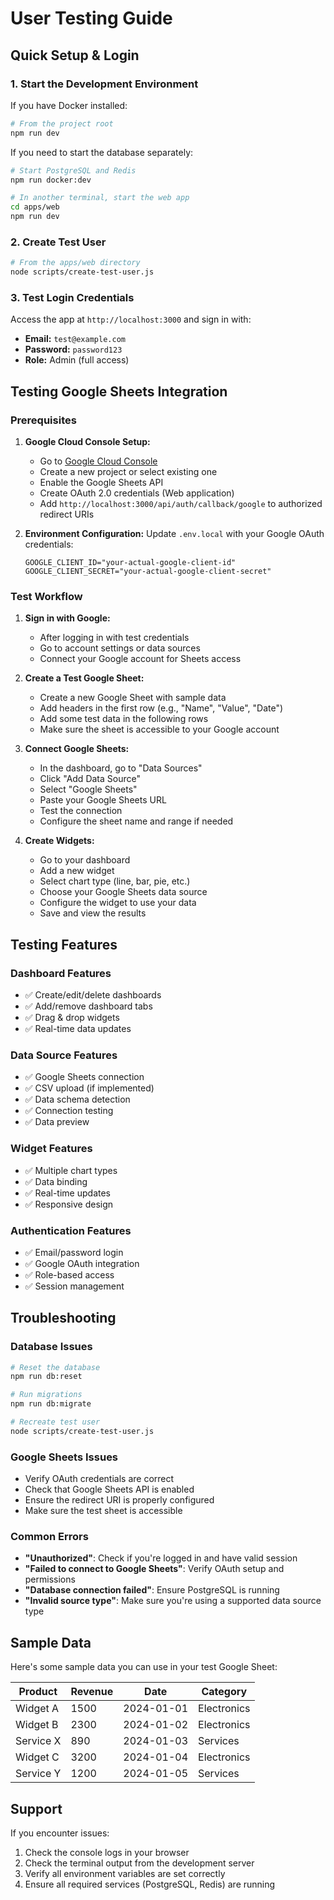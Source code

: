 # User Testing Guide

## Quick Setup & Login

### 1. Start the Development Environment

If you have Docker installed:
```bash
# From the project root
npm run dev
```

If you need to start the database separately:
```bash
# Start PostgreSQL and Redis
npm run docker:dev

# In another terminal, start the web app
cd apps/web
npm run dev
```

### 2. Create Test User

```bash
# From the apps/web directory
node scripts/create-test-user.js
```

### 3. Test Login Credentials

Access the app at `http://localhost:3000` and sign in with:

- **Email:** `test@example.com`
- **Password:** `password123`
- **Role:** Admin (full access)

## Testing Google Sheets Integration

### Prerequisites

1. **Google Cloud Console Setup:**
   - Go to [Google Cloud Console](https://console.cloud.google.com/)
   - Create a new project or select existing one
   - Enable the Google Sheets API
   - Create OAuth 2.0 credentials (Web application)
   - Add `http://localhost:3000/api/auth/callback/google` to authorized redirect URIs

2. **Environment Configuration:**
   Update `.env.local` with your Google OAuth credentials:
   ```env
   GOOGLE_CLIENT_ID="your-actual-google-client-id"
   GOOGLE_CLIENT_SECRET="your-actual-google-client-secret"
   ```

### Test Workflow

1. **Sign in with Google:**
   - After logging in with test credentials
   - Go to account settings or data sources
   - Connect your Google account for Sheets access

2. **Create a Test Google Sheet:**
   - Create a new Google Sheet with sample data
   - Add headers in the first row (e.g., "Name", "Value", "Date")
   - Add some test data in the following rows
   - Make sure the sheet is accessible to your Google account

3. **Connect Google Sheets:**
   - In the dashboard, go to "Data Sources"
   - Click "Add Data Source"
   - Select "Google Sheets"
   - Paste your Google Sheets URL
   - Test the connection
   - Configure the sheet name and range if needed

4. **Create Widgets:**
   - Go to your dashboard
   - Add a new widget
   - Select chart type (line, bar, pie, etc.)
   - Choose your Google Sheets data source
   - Configure the widget to use your data
   - Save and view the results

## Testing Features

### Dashboard Features
- ✅ Create/edit/delete dashboards
- ✅ Add/remove dashboard tabs
- ✅ Drag & drop widgets
- ✅ Real-time data updates

### Data Source Features
- ✅ Google Sheets connection
- ✅ CSV upload (if implemented)
- ✅ Data schema detection
- ✅ Connection testing
- ✅ Data preview

### Widget Features
- ✅ Multiple chart types
- ✅ Data binding
- ✅ Real-time updates
- ✅ Responsive design

### Authentication Features
- ✅ Email/password login
- ✅ Google OAuth integration
- ✅ Role-based access
- ✅ Session management

## Troubleshooting

### Database Issues
```bash
# Reset the database
npm run db:reset

# Run migrations
npm run db:migrate

# Recreate test user
node scripts/create-test-user.js
```

### Google Sheets Issues
- Verify OAuth credentials are correct
- Check that Google Sheets API is enabled
- Ensure the redirect URI is properly configured
- Make sure the test sheet is accessible

### Common Errors
- **"Unauthorized"**: Check if you're logged in and have valid session
- **"Failed to connect to Google Sheets"**: Verify OAuth setup and permissions
- **"Database connection failed"**: Ensure PostgreSQL is running
- **"Invalid source type"**: Make sure you're using a supported data source type

## Sample Data

Here's some sample data you can use in your test Google Sheet:

| Product | Revenue | Date | Category |
|---------|---------|------|----------|
| Widget A | 1500 | 2024-01-01 | Electronics |
| Widget B | 2300 | 2024-01-02 | Electronics |
| Service X | 890 | 2024-01-03 | Services |
| Widget C | 3200 | 2024-01-04 | Electronics |
| Service Y | 1200 | 2024-01-05 | Services |

## Support

If you encounter issues:
1. Check the console logs in your browser
2. Check the terminal output from the development server
3. Verify all environment variables are set correctly
4. Ensure all required services (PostgreSQL, Redis) are running